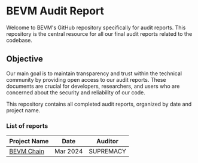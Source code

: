 # BEVM Audit Report

Welcome to BEVM's GitHub repository specifically for audit reports. This repository is the central resource for all our final audit reports related to the codebase.

## Objective

Our main goal is to maintain transparency and trust within the technical community by providing open access to our audit reports. These documents are crucial for developers, researchers, and users who are concerned about the security and reliability of our code.

This repository contains all completed audit reports, organized by date and project name.

### List of reports

| Project Name                               | Date           | Auditor        |
|--------------------------------------------|----------------|----------------|
| [BEVM Chain](https://github.com/btclayer2/audit-reports/blob/main/Audit-Report-BEVM-v1.0.pdf)    | Mar 2024  | SUPREMACY |



